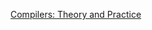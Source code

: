 [Compilers: Theory and Practice](https://www.udacity.com/course/compilers-theory-and-practice--ud168)